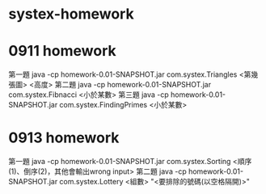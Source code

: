 # systex-homework

# 0911 homework
第一題
java -cp homework-0.01-SNAPSHOT.jar com.systex.Triangles <第幾張圖> <高度>
第二題
java -cp homework-0.01-SNAPSHOT.jar com.systex.Fibnacci <小於某數>
第三題
java -cp homework-0.01-SNAPSHOT.jar com.systex.FindingPrimes <小於某數>

# 0913 homework
第一題
java -cp homework-0.01-SNAPSHOT.jar com.systex.Sorting <順序(1)、倒序(2)，其他會輸出wrong input>
第二題
java -cp homework-0.01-SNAPSHOT.jar com.systex.Lottery <組數> "<要排除的號碼(以空格隔開)>"
